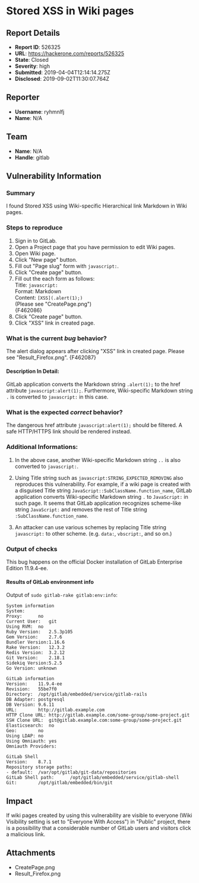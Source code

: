 # Stored XSS in Wiki pages

## Report Details
- **Report ID**: 526325
- **URL**: https://hackerone.com/reports/526325
- **State**: Closed
- **Severity**: high
- **Submitted**: 2019-04-04T12:14:14.275Z
- **Disclosed**: 2019-09-02T11:30:07.764Z

## Reporter
- **Username**: ryhmnlfj
- **Name**: N/A

## Team
- **Name**: N/A
- **Handle**: gitlab

## Vulnerability Information
### Summary

I found Stored XSS using Wiki-specific Hierarchical link Markdown in Wiki pages.

### Steps to reproduce

1. Sign in to GitLab.
2. Open a Project page that you have permission to edit Wiki pages.
3. Open Wiki page.
4. Click "New page" button.
5. Fill out "Page slug" form with `javascript:`.
6. Click "Create page" button.
7. Fill out the each form as follows:    
Title: `javascript:`    
Format: Markdown    
Content: `[XSS](.alert(1);)`    
(Please see "CreatePage.png")    
{F462086}    
8. Click "Create page" button.
9. Click "XSS" link in created page.

### What is the current *bug* behavior?

The alert dialog appears after clicking "XSS" link in created page.
Please see "Result_Firefox.png".
{F462087}

#### Description In Detail:

GitLab application converts the Markdown string `.alert(1);` to the href attribute `javascript:alert(1);`.
Furthermore, Wiki-specific Markdown string `.` is converted to `javascript:` in this case.

### What is the expected *correct* behavior?

The dangerous href attribute `javascript:alert(1);` should be filtered.
A safe HTTP/HTTPS link should be rendered instead.

### Additional Informations:

1. In the above case, another Wiki-specific Markdown string `..` is also converted to `javascript:`.

2. Using Title string such as `javascript:STRING_EXPECTED_REMOVING` also reproduces this vulnerability.
For example, if a wiki page is created with a disguised Title string `JavaScript::SubClassName.function_name`, GitLab application converts Wiki-specific Markdown string `.` to `JavaScript:` in such page.
It seems that GitLab application recognizes scheme-like string `JavaScript:` and removes the rest of Title string `:SubClassName.function_name`.

3. An attacker can use various schemes by replacing Title string `javascript:` to other scheme. (e.g. `data:`, `vbscript:`, and so on.)

### Output of checks

This bug happens on the official Docker installation of GitLab Enterprise Edition 11.9.4-ee.

#### Results of GitLab environment info

Output of `sudo gitlab-rake gitlab:env:info`:

```
System information
System:		
Proxy:		no
Current User:	git
Using RVM:	no
Ruby Version:	2.5.3p105
Gem Version:	2.7.6
Bundler Version:1.16.6
Rake Version:	12.3.2
Redis Version:	3.2.12
Git Version:	2.18.1
Sidekiq Version:5.2.5
Go Version:	unknown

GitLab information
Version:	11.9.4-ee
Revision:	55be7f0
Directory:	/opt/gitlab/embedded/service/gitlab-rails
DB Adapter:	postgresql
DB Version:	9.6.11
URL:		http://gitlab.example.com
HTTP Clone URL:	http://gitlab.example.com/some-group/some-project.git
SSH Clone URL:	git@gitlab.example.com:some-group/some-project.git
Elasticsearch:	no
Geo:		no
Using LDAP:	no
Using Omniauth:	yes
Omniauth Providers: 

GitLab Shell
Version:	8.7.1
Repository storage paths:
- default: 	/var/opt/gitlab/git-data/repositories
GitLab Shell path:		/opt/gitlab/embedded/service/gitlab-shell
Git:		/opt/gitlab/embedded/bin/git
```

## Impact

If wiki pages created by using this vulnerability are visible to everyone (Wiki Visibility setting is set to "Everyone With Access") in "Public" project, there is a possibility that a considerable number of GitLab users and visitors click a malicious link.

## Attachments
- CreatePage.png
- Result_Firefox.png
